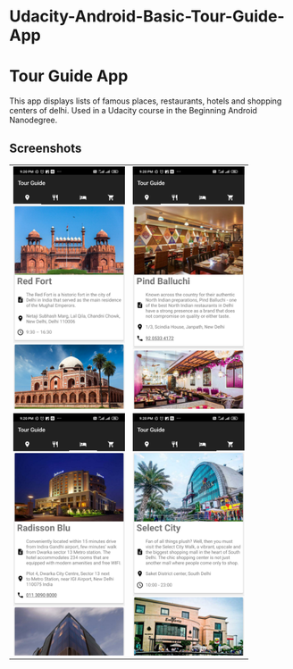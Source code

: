 # Udacity-Android-Basic-Tour-Guide-App
Tour Guide App
===================================

This app displays lists of famous places, restaurants, hotels and shopping centers of delhi.
Used in a Udacity course in the Beginning Android Nanodegree.

## Screenshots
<table>
<tr>
<td><img src="screenshots/Screenshot_2020-06-20-21-20-24-459_com.android.tourguide.jpg" style="width: 200px;"/></td>
<td><img src="screenshots/Screenshot_2020-06-20-21-20-39-635_com.android.tourguide.jpg" style="width: 200px;"/></td>
</tr>
<tr>
<td><img src="screenshots/Screenshot_2020-06-20-21-20-44-787_com.android.tourguide.jpg" style="width: 200px;"/></td>
<td><img src="screenshots/Screenshot_2020-06-20-21-20-47-833_com.android.tourguide.jpg" style="width: 200px;"/></td>
</tr>
</table>
